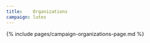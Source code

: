 ```yaml
---
title:    Organizations
campaign: lutes
---
```


{% include pages/campaign-organizations-page.md %}
